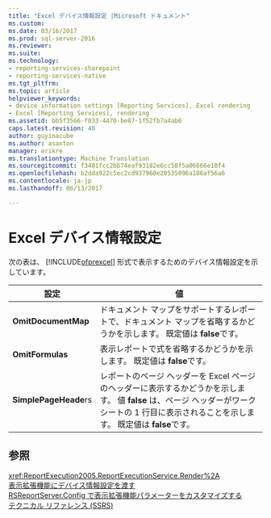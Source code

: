 ```yaml
---
title: "Excel デバイス情報設定 |Microsoft ドキュメント"
ms.custom: 
ms.date: 03/16/2017
ms.prod: sql-server-2016
ms.reviewer: 
ms.suite: 
ms.technology:
- reporting-services-sharepoint
- reporting-services-native
ms.tgt_pltfrm: 
ms.topic: article
helpviewer_keywords:
- device information settings [Reporting Services], Excel rendering
- Excel [Reporting Services], rendering
ms.assetid: bb5f3566-f033-4470-be87-1f52fb7a4ab6
caps.latest.revision: 40
author: guyinacube
ms.author: asaxton
manager: erikre
ms.translationtype: Machine Translation
ms.sourcegitcommit: f3481fcc2bb74eaf93182e6cc58f5a06666e10f4
ms.openlocfilehash: b2dda922c5ec2cd937960e20535096a186af56a6
ms.contentlocale: ja-jp
ms.lasthandoff: 06/13/2017

---
```

# <a name="excel-device-information-settings"></a>Excel  デバイス情報設定
  次の表は、 [!INCLUDE[ofprexcel](../includes/ofprexcel-md.md)] 形式で表示するためのデバイス情報設定を示しています。  
  
|設定|値|  
|-------------|-----------|  
|**OmitDocumentMap**|ドキュメント マップをサポートするレポートで、ドキュメント マップを省略するかどうかを示します。 既定値は **false**です。|  
|**OmitFormulas**|表示レポートで式を省略するかどうかを示します。 既定値は **false**です。|  
|**SimplePageHeade**rs|レポートのページ ヘッダーを Excel ページのヘッダーに表示するかどうかを示します。 値 **false** は、ページ ヘッダーがワークシートの 1 行目に表示されることを示します。 既定値は **false**です。|  
  
## <a name="see-also"></a>参照  
 <xref:ReportExecution2005.ReportExecutionService.Render%2A>   
 [表示拡張機能にデバイス情報設定を渡す](../reporting-services/report-server-web-service/net-framework/passing-device-information-settings-to-rendering-extensions.md)   
 [RSReportServer.Config で表示拡張機能パラメーターをカスタマイズする](../reporting-services/customize-rendering-extension-parameters-in-rsreportserver-config.md)   
 [テクニカル リファレンス &#40;SSRS&#41;](../reporting-services/technical-reference-ssrs.md)  
  
  
